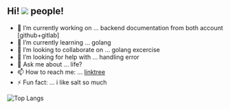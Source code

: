 ## Hi! ![](https://visitor-badge.laobi.icu/badge?page_id=rulisastra.visitorbadge) people!

- 🔭 I’m currently working on ... backend documentation from both account [github+gitlab]
- 🌱 I’m currently learning ... golang
- 👯 I’m looking to collaborate on ... golang excercise
- 🤔 I’m looking for help with ... handling error
- 💬 Ask me about ... life?
- 📫 How to reach me: ... [linktree](https://linktr.ee/rulisastra)
- ⚡ Fun fact: ... i like salt so much

![Top Langs](https://github-readme-stats.vercel.app/api/top-langs/?username=rulisastra&layout=compact&langs_count=10)
